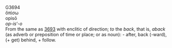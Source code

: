 <body>
  <p>G3694<br>  ὄπίσω  <br> opisō  <br><i>op-is‘-o </i><br>From the same as <a href="g3693.htm">3693</a> with enclitic of direction; <i>to</i> the <i>back</i>, that is, <i>aback</i> (as adverb or preposition of time or place; or as noun): - after, back (-ward), (+ get) behind, + follow.<br></p>
 </body>